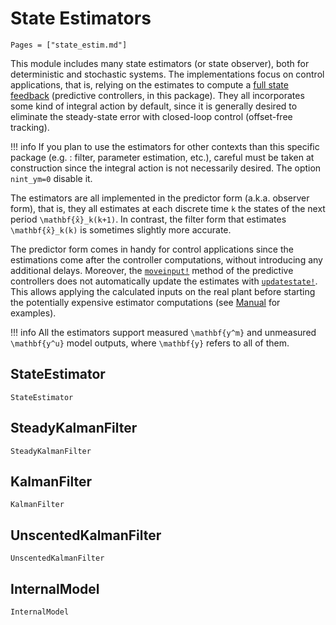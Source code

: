 # State Estimators

```@contents
Pages = ["state_estim.md"]
```

This module includes many state estimators (or state observer), both for deterministic
and stochastic systems. The implementations focus on control applications, that is, relying
on the estimates to compute a [full state feedback](https://en.wikipedia.org/wiki/Full_state_feedback)
(predictive controllers, in this package). They all incorporates some kind of
integral action by default, since it is generally desired to eliminate the steady-state
error with closed-loop control (offset-free tracking).

!!! info
    If you plan to use the estimators for other contexts than this specific package (e.g. :
    filter, parameter estimation, etc.), careful must be taken at construction since the
    integral action is not necessarily desired. The option `nint_ym=0` disable it.

The estimators are all implemented in the predictor form (a.k.a. observer form), that is,
they all estimates at each discrete time ``k`` the states of the next period
``\mathbf{x̂}_k(k+1)``. In contrast, the filter form that estimates ``\mathbf{x̂}_k(k)`` is
sometimes slightly more accurate.

The predictor form comes in handy for control applications since the estimations come after
the controller computations, without introducing any additional delays. Moreover, the
[`moveinput!`](@ref) method of the predictive controllers does not automatically update the
estimates with [`updatestate!`](@ref). This allows applying the calculated inputs on the
real plant before starting the potentially expensive estimator computations (see
[Manual](@ref) for examples).

!!! info
    All the estimators support measured ``\mathbf{y^m}`` and unmeasured ``\mathbf{y^u}``
    model outputs, where ``\mathbf{y}`` refers to all of them.

## StateEstimator

```@docs
StateEstimator
```

## SteadyKalmanFilter

```@docs
SteadyKalmanFilter
```

## KalmanFilter

```@docs
KalmanFilter
```

## UnscentedKalmanFilter

```@docs
UnscentedKalmanFilter
```

## InternalModel

```@docs
InternalModel
```
